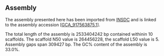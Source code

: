 **Assembly**
--------

The assembly presented here has been imported from [INSDC](http://www.insdc.org) and is linked to the assembly accession [[GCA\_917563875.1](http://www.ebi.ac.uk/ena/data/view/GCA_917563875.1)].

The total length of the assembly is 2533404242 bp contained withinin 10 scaffolds.
The scaffold N50 value is 264456228, the scaffold L50 value is 5.
Assembly gaps span 309427 bp. The GC% content of the assembly is 33.0%.
